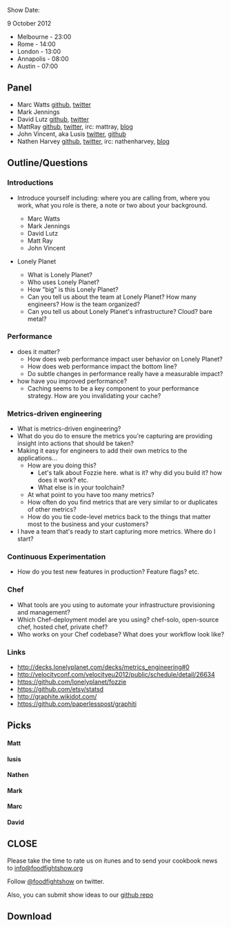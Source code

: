 Show Date:

9 October 2012

* Melbourne - 23:00
* Rome - 14:00
* London - 13:00
* Annapolis - 08:00
* Austin - 07:00

Panel<a name="panel"></a>
-----
* Marc Watts [github](https://github.com/marckysharky), [twitter](http://twitter.com/marckysharky)
* Mark Jennings   
* David Lutz [github](https://github.com/dlutzy), [twitter](https://twitter.com/dlutzy)
* MattRay [github](http://github.com/mattray), [twitter](http://twitter.com/mattray), irc: mattray, [blog](http://www.leastresistance.net/)
* John Vincent, aka Lusis [twitter](https://twitter.com/#!/lusis), [github](https://github.com/lusis)
* Nathen Harvey [github](http://github.com/nathenharvey), [twitter](http://twitter.com/nathenharvey), irc: nathenharvey, [blog](http://nathenharvey.com)


Outline/Questions
-----------------

### Introductions

* Introduce yourself including:  where you are calling from, where you work, what you role is there, a note or two about your background.
  * Marc Watts
  * Mark Jennings
  * David Lutz
  * Matt Ray
  * John Vincent

* Lonely Planet
  * What is Lonely Planet?
  * Who uses Lonely Planet?
  * How "big" is this Lonely Planet?
  * Can you tell us about the team at Lonely Planet? How many engineers?  How is the team organized?
  * Can you tell us about Lonely Planet's infrastructure?  Cloud?  bare metal?  

### Performance

* does it matter?
  * How does web performance impact user behavior on Lonely Planet?
  * How does web performance impact the bottom line?
  * Do subtle changes in performance really have a measurable impact?  
* how have you improved performance?
  * Caching seems to be a key component to your performance strategy.  How are you invalidating your cache?

### Metrics-driven engineering

* What is metrics-driven engineering?
* What do you do to ensure the metrics you're capturing are providing insight into actions that should be taken?
* Making it easy for engineers to add their own metrics to the applications...
  * How are you doing this?
    * Let's talk about Fozzie here.  what is it? why did you build it?   how does it work?  etc.
    * What else is in your toolchain?
  * At what point to you have too many metrics?
  * How often do you find metrics that are very similar to or duplicates of other metrics?
  * How do you tie code-level metrics back to the things that matter most to the business and your customers?
* I have a team that's ready to start capturing more metrics.  Where do I start?

### Continuous Experimentation
* How do you test new features in production?  Feature flags?  etc.

### Chef 
* What tools are you using to automate your infrastructure provisioning and management?
* Which Chef-deployment model are you using?  chef-solo, open-source chef, hosted chef, private chef?
* Who works on your Chef codebase?  What does your workflow look like?

### Links
* http://decks.lonelyplanet.com/decks/metrics_engineering#0
* http://velocityconf.com/velocityeu2012/public/schedule/detail/26634
* https://github.com/lonelyplanet/fozzie
* https://github.com/etsy/statsd
* http://graphite.wikidot.com/
* https://github.com/paperlesspost/graphiti



Picks<a name="picks"></a>
-----


#### Matt

#### lusis

#### Nathen

#### Mark

#### Marc

#### David



CLOSE
-----

Please take the time to rate us on itunes and to send your cookbook
news to info@foodfightshow.org

Follow [@foodfightshow](http://twitter.com/foodfightshow) on twitter.

Also, you can submit show ideas to our [github repo](https://github.com/foodfight/showz)



Download
--------
